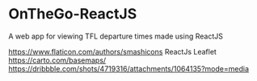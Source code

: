 # OnTheGo-ReactJS

A web app for viewing TFL departure times made using ReactJS

https://www.flaticon.com/authors/smashicons
ReactJs
Leaflet
https://carto.com/basemaps/
https://dribbble.com/shots/4719316/attachments/1064135?mode=media
